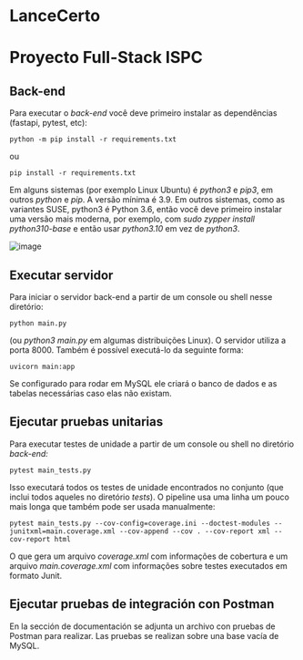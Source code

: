 # LanceCerto

# Proyecto Full-Stack ISPC

## Back-end
Para executar o _back-end_ você deve primeiro instalar as dependências (fastapi, pytest, etc):

```
python -m pip install -r requirements.txt
```

ou

```
pip install -r requirements.txt
```

Em alguns sistemas (por exemplo Linux Ubuntu) é _python3_ e _pip3_, em outros _python_ e _pip_. A versão mínima é 3.9. Em outros sistemas, como as variantes SUSE, python3 é Python 3.6, então você deve primeiro instalar uma versão mais moderna, por exemplo, com _sudo zypper install python310-base_ e então usar _python3.10_ em vez de _python3_.

![image](https://user-images.githubusercontent.com/15602473/201264090-09e4e986-26aa-4809-9f9e-64ade8aaa3e1.png)


## Executar servidor
Para iniciar o servidor back-end a partir de um console ou shell nesse diretório:

```
python main.py
```
(ou _python3 main.py_ em algumas distribuições Linux). O servidor utiliza a porta 8000. Também é possível executá-lo da seguinte forma:
```
uvicorn main:app
```
Se configurado para rodar em MySQL ele criará o banco de dados e as tabelas necessárias caso elas não existam.

## Ejecutar pruebas unitarias

Para executar testes de unidade a partir de um console ou shell no diretório *_back-end:_*
```
pytest main_tests.py
```

Isso executará todos os testes de unidade encontrados no conjunto (que inclui todos aqueles no diretório _tests_). O pipeline usa uma linha um pouco mais longa que também pode ser usada manualmente:

```
pytest main_tests.py --cov-config=coverage.ini --doctest-modules --junitxml=main.coverage.xml --cov-append --cov . --cov-report xml --cov-report html
```

O que gera um arquivo *coverage.xml* com informações de cobertura e um arquivo *main.coverage.xml* com informações sobre testes executados em formato Junit.


## Ejecutar pruebas de integración con Postman

En la sección de documentación se adjunta un archivo con pruebas de Postman para realizar. Las pruebas se realizan sobre una base vacía de MySQL.
